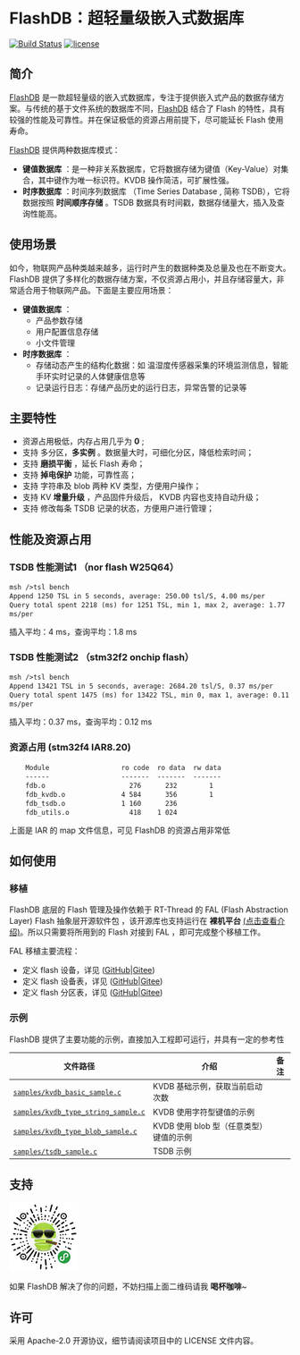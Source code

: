 # FlashDB：超轻量级嵌入式数据库

[![Build Status](https://travis-ci.com/armink/FlashDB.svg?branch=master)](https://travis-ci.com/armink/FlashDB) [![license](https://img.shields.io/github/license/armink/FlashDB)](https://raw.githubusercontent.com/armink/FlashDB/master/LICENSE) 

## 简介

[FlashDB](https://github.com/armink/FlashDB) 是一款超轻量级的嵌入式数据库，专注于提供嵌入式产品的数据存储方案。与传统的基于文件系统的数据库不同，[FlashDB](https://github.com/armink/FlashDB) 结合了 Flash 的特性，具有较强的性能及可靠性。并在保证极低的资源占用前提下，尽可能延长 Flash 使用寿命。

[FlashDB](https://github.com/armink/FlashDB) 提供两种数据库模式：

- **键值数据库** ：是一种非关系数据库，它将数据存储为键值（Key-Value）对集合，其中键作为唯一标识符。KVDB 操作简洁，可扩展性强。
- **时序数据库** ：时间序列数据库 （Time Series Database , 简称 TSDB），它将数据按照 **时间顺序存储** 。TSDB 数据具有时间戳，数据存储量大，插入及查询性能高。

## 使用场景

如今，物联网产品种类越来越多，运行时产生的数据种类及总量及也在不断变大。FlashDB 提供了多样化的数据存储方案，不仅资源占用小，并且存储容量大，非常适合用于物联网产品。下面是主要应用场景：

- **键值数据库** ：
  - 产品参数存储
  - 用户配置信息存储
  - 小文件管理
- **时序数据库** ：
  - 存储动态产生的结构化数据：如 温湿度传感器采集的环境监测信息，智能手环实时记录的人体健康信息等
  - 记录运行日志：存储产品历史的运行日志，异常告警的记录等

## 主要特性

- 资源占用极低，内存占用几乎为 **0** ;
- 支持 多分区，**多实例** 。数据量大时，可细化分区，降低检索时间；
- 支持 **磨损平衡** ，延长 Flash 寿命；
- 支持 **掉电保护** 功能，可靠性高；
- 支持 字符串及 blob 两种 KV 类型，方便用户操作；
- 支持 KV **增量升级** ，产品固件升级后， KVDB 内容也支持自动升级；
- 支持 修改每条 TSDB 记录的状态，方便用户进行管理；

## 性能及资源占用

### TSDB 性能测试1 （nor flash W25Q64）

```shell
msh />tsl bench
Append 1250 TSL in 5 seconds, average: 250.00 tsl/S, 4.00 ms/per
Query total spent 2218 (ms) for 1251 TSL, min 1, max 2, average: 1.77 ms/per
```

插入平均：4 ms，查询平均：1.8 ms

### TSDB 性能测试2 （stm32f2 onchip flash）

```shell
msh />tsl bench
Append 13421 TSL in 5 seconds, average: 2684.20 tsl/S, 0.37 ms/per
Query total spent 1475 (ms) for 13422 TSL, min 0, max 1, average: 0.11 ms/per
```

插入平均：0.37 ms，查询平均：0.12 ms

### 资源占用 (stm32f4 IAR8.20)

```shell
    Module                  ro code  ro data  rw data
    ------                  -------  -------  -------
    fdb.o                     276      232        1
    fdb_kvdb.o              4 584      356        1
    fdb_tsdb.o              1 160      236
    fdb_utils.o               418    1 024
```

上面是 IAR 的 map 文件信息，可见 FlashDB 的资源占用非常低

## 如何使用

### 移植

FlashDB 底层的 Flash 管理及操作依赖于 RT-Thread 的 FAL (Flash Abstraction Layer) Flash 抽象层开源软件包 ，该开源库也支持运行在 **裸机平台**  [(点击查看介绍)](http://packages.rt-thread.org/detail.html?package=fal)。所以只需要将所用到的 Flash 对接到 FAL ，即可完成整个移植工作。

 FAL 移植主要流程：

- 定义 flash 设备，详见 ([GitHub](https://github.com/RT-Thread-packages/fal#21%E5%AE%9A%E4%B9%89-flash-%E8%AE%BE%E5%A4%87)|[Gitee](https://gitee.com/RT-Thread-Mirror/fal#21%E5%AE%9A%E4%B9%89-flash-%E8%AE%BE%E5%A4%87))
- 定义 flash 设备表，详见 ([GitHub](https://github.com/RT-Thread-packages/fal#22%E5%AE%9A%E4%B9%89-flash-%E8%AE%BE%E5%A4%87%E8%A1%A8)|[Gitee](https://gitee.com/RT-Thread-Mirror/fal#22%E5%AE%9A%E4%B9%89-flash-%E8%AE%BE%E5%A4%87%E8%A1%A8))
- 定义 flash 分区表，详见 ([GitHub](https://github.com/RT-Thread-packages/fal#23%E5%AE%9A%E4%B9%89-flash-%E5%88%86%E5%8C%BA%E8%A1%A8)|[Gitee](https://gitee.com/RT-Thread-Mirror/fal#23%E5%AE%9A%E4%B9%89-flash-%E5%88%86%E5%8C%BA%E8%A1%A8))

### 示例

FlashDB 提供了主要功能的示例，直接加入工程即可运行，并具有一定的参考性

| 文件路径                                                     | 介绍                                    | 备注 |
| ------------------------------------------------------------ | --------------------------------------- | ---- |
| [`samples/kvdb_basic_sample.c`](samples/kvdb_basic_sample.c) | KVDB 基础示例，获取当前启动次数         |      |
| [`samples/kvdb_type_string_sample.c`](samples/kvdb_type_string_sample.c) | KVDB 使用字符型键值的示例               |      |
| [`samples/kvdb_type_blob_sample.c`](samples/kvdb_type_blob_sample.c) | KVDB 使用 blob 型（任意类型）键值的示例 |      |
| [`samples/tsdb_sample.c`](samples/tsdb_sample.c)             | TSDB 示例                               |      |

## 支持

 ![support](docs/zh/images/wechat_support.png)

如果 FlashDB 解决了你的问题，不妨扫描上面二维码请我 **喝杯咖啡**~ 

## 许可

采用 Apache-2.0 开源协议，细节请阅读项目中的 LICENSE 文件内容。